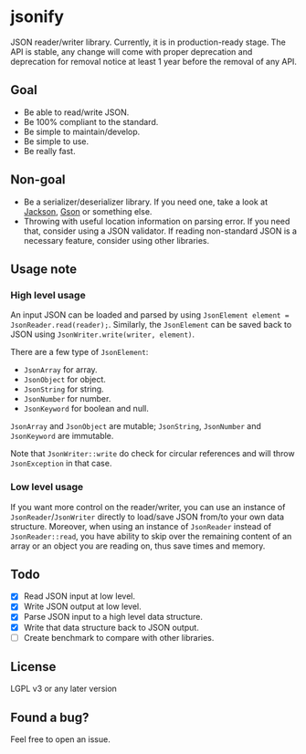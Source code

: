 # jsonify

JSON reader/writer library. Currently, it is in production-ready stage. The API is stable, any change will come with proper deprecation and deprecation for removal notice at least 1 year before the removal of any API.

## Goal

- Be able to read/write JSON.
- Be 100% compliant to the standard.
- Be simple to maintain/develop.
- Be simple to use.
- Be really fast.

## Non-goal

- Be a serializer/deserializer library. If you need one, take a look at [Jackson](https://github.com/FasterXML/jackson), [Gson](https://github.com/google/gson) or something else.
- Throwing with useful location information on parsing error. If you need that, consider using a JSON validator. If reading non-standard JSON is a necessary feature, consider using other libraries.

## Usage note

### High level usage

An input JSON can be loaded and parsed by using `JsonElement element = JsonReader.read(reader);`. Similarly, the `JsonElement` can be saved back to JSON using `JsonWriter.write(writer, element)`.

There are a few type of `JsonElement`:

- `JsonArray` for array.
- `JsonObject` for object.
- `JsonString` for string.
- `JsonNumber` for number.
- `JsonKeyword` for boolean and null.

`JsonArray` and `JsonObject` are mutable; `JsonString`, `JsonNumber` and `JsonKeyword` are immutable.

Note that `JsonWriter::write` do check for circular references and will throw `JsonException` in that case.

### Low level usage

If you want more control on the reader/writer, you can use an instance of `JsonReader`/`JsonWriter` directly to load/save JSON from/to your own data structure. Moreover, when using an instance of `JsonReader` instead of `JsonReader::read`, you have ability to skip over the remaining content of an array or an object you are reading on, thus save times and memory.

## Todo

- [x] Read JSON input at low level.
- [x] Write JSON output at low level.
- [x] Parse JSON input to a high level data structure.
- [x] Write that data structure back to JSON output.
- [ ] Create benchmark to compare with other libraries.

## License

LGPL v3 or any later version

## Found a bug?

Feel free to open an issue.
